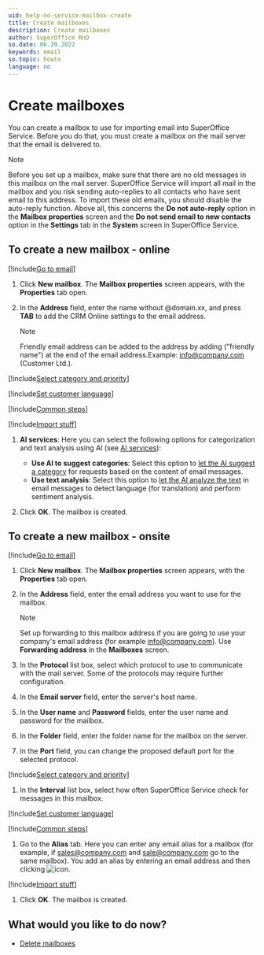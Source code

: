 ```yaml
---
uid: help-no-service-mailbox-create
title: Create mailboxes
description: Create mailboxes
author: SuperOffice RnD
so.date: 06.29.2022
keywords: email
so.topic: howto
language: no
---
```


# Create mailboxes

You can create a mailbox to use for importing email into SuperOffice Service. Before you do that, you must create a mailbox on the mail server that the email is delivered to.

> [!NOTE]
> Before you set up a mailbox, make sure that there are no old messages in this mailbox on the mail server. SuperOffice Service will import all mail in the mailbox and you risk sending auto-replies to all contacts who have sent email to this address. To import these old emails, you should disable the auto-reply function. Above all, this concerns the **Do not auto-reply** option in the **Mailbox properties** screen and the **Do not send email to new contacts** option in the **Settings** tab in the **System** screen in SuperOffice Service.

## To create a new mailbox - online

[!include[Go to email](includes/goto-email.md)]

1. Click **New mailbox**. The **Mailbox properties** screen appears, with the **Properties** tab open.

1. In the **Address** field, enter the name without @domain.xx, and press **TAB** to add the CRM Online settings to the email address.

    > [!NOTE]
    > Friendly email address can be added to the address by adding ("friendly name") at the end of the email address.Example: info@company.com (Customer Ltd.).

[!include[Select category and priority](includes/step-select-category-priority.md)]

[!include[Set customer language](includes/step-set-language.md)]

[!include[Common steps](includes/step-set-reply.md)]

[!include[Import stuff](includes/step-import.md)]

1. **AI services**: Here you can select the following options for categorization and text analysis using AI (see [AI services][4]):

    * **Use AI to suggest categories**: Select this option to [let the AI suggest a category][3] for requests based on the content of email messages.
    * **Use text analysis**: Select this option to [let the AI analyze the text][2] in email messages to detect language (for translation) and perform sentiment analysis.

1. Click **OK**. The mailbox is created.

## To create a new mailbox - onsite

[!include[Go to email](includes/goto-email.md)]

1. Click **New mailbox**. The **Mailbox properties** screen appears, with the **Properties** tab open.

1. In the **Address** field, enter the email address you want to use for the mailbox.

    > [!NOTE]
    > Set up forwarding to this mailbox address if you are going to use your company's email address (for example info@company.com). Use **Forwarding address** in the **Mailboxes** screen.

1. In the **Protocol** list box, select which protocol to use to communicate with the mail server. Some of the protocols may require further configuration.

1. In the **Email server** field, enter the server's host name.

1. In the **User name** and **Password** fields, enter the user name and password for the mailbox.

1. In the **Folder** field, enter the folder name for the mailbox on the server.

1. In the **Port** field, you can change the proposed default port for the selected protocol.

[!include[Select category and priority](includes/step-select-category-priority.md)]

1. In the **Interval** list box, select how often SuperOffice Service check for messages in this mailbox.

[!include[Set customer language](includes/step-set-language.md)]

[!include[Common steps](includes/step-set-reply.md)]

1. Go to the **Alias** tab. Here you can enter any email alias for a mailbox (for example, if sales@company.com and sale@company.com go to the same mailbox). You add an alias by entering an email address and then clicking ![icon][img1].

[!include[Import stuff](includes/step-import.md)]

1. Click **OK**. The mailbox is created.

## What would you like to do now?

* [Delete mailboxes][1]

<!-- Referenced links -->
[1]: delete-mailbox.md
[2]: ../../../ai/learn/text-analysis.md
[3]: ../../../ai/learn/categorization.md
[4]: ../../../ai/learn/index.md

<!-- Referenced images -->
[img1]: ../../../../media/icons/btn-add.png

